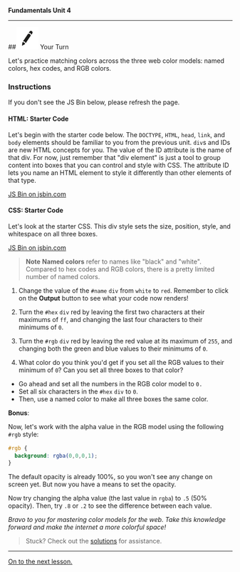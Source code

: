 **Fundamentals Unit 4**

---

##![Your Turn](../assets/exercise.png) Your Turn

Let's practice matching colors across the three web color models: named colors, hex codes, and RGB colors.

### Instructions
If you don't see the JS Bin below, please refresh the page.

#### HTML: Starter Code

Let's begin with the starter code below. The `DOCTYPE`, `HTML`, `head`, `link`, and `body` elements should be familiar to you from the previous unit. `div`s and IDs are new HTML concepts for you. The value of the ID attribute is the name of that div. For now, just remember that "div element" is just a tool to group content into boxes that you can control and style with CSS. The attribute ID lets you name an HTML element to style it differently than other elements of that type.

<a class="jsbin-embed" href="http://jsbin.com/zizovos/embed?html">JS Bin on jsbin.com</a><script src="http://static.jsbin.com/js/embed.min.js?3.40.3"></script>

#### CSS: Starter Code
Let's look at the starter CSS. This div style sets the size, position, style, and whitespace on all three boxes.

<a class="jsbin-embed" href="http://jsbin.com/zizovos/embed?css">JS Bin on jsbin.com</a><script src="http://static.jsbin.com/js/embed.min.js?3.40.3"></script>

>**Note** **Named colors** refer to names like "black" and "white". Compared to hex codes and RGB colors, there is a pretty limited number of named colors.

1) Change the value of the `#name` `div` from `white` to `red`. Remember to click on the **Output** button to see what your code now renders!

2) Turn the `#hex` `div` red by leaving the first two characters at their maximums of `ff`, and changing the last four characters to their minimums of `0`.

3) Turn the `#rgb` `div` red by leaving the red value at its maximum of `255`, and changing both the green and blue values to their minimums of `0`.

4) What color do you think you'd get if you set all the RGB values to their minimum of `0`? Can you set all three boxes to that color?
  * Go ahead and set all the numbers in the RGB color model to `0.`
  * Set all six characters in the `#hex` `div` to `0`.
  * Then, use a named color to make all three boxes the same color.

**Bonus**:

Now, let's work with the alpha value in the RGB model using the following `#rgb` style:

```css
#rgb {
  background: rgba(0,0,0,1);
}
```

The default opacity is already 100%, so you won't see any change on screen yet. But now you have a means to set the opacity.

Now try changing the alpha value (the last value in `rgba`) to `.5` (50% opacity). Then, try `.8` or `.2` to see the difference between each value.

*Bravo to you for mastering color models for the web. Take this knowledge forward and make the internet a more colorful space!*

> Stuck? Check out the [solutions](../exercise-solutions.md#adding-color) for assistance.


---

[On to the next lesson.](fonts-and-text.md)
